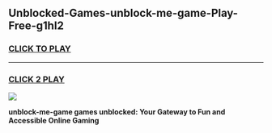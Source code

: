 
## Unblocked-Games-unblock-me-game-Play-Free-g1hl2
<h3>
<a href="https://premium76.site?title=unblock-me-game&ref=20A">CLICK TO PLAY</a></h3>
<hr>

<h3>
<a href="https://premium76.site?title=unblock-me-game&ref=20A">CLICK 2 PLAY</a>
  
</h3>

<a href="https://premium76.site?title=unblock-me-game&ref=20A"><img src="https://clearcache.store/games.png"></a>


**unblock-me-game games unblocked: Your Gateway to Fun and Accessible Online Gaming**
